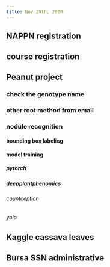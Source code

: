 ```yaml
---
title: Nov 29th, 2020
---
```


## NAPPN registration
## course registration
## Peanut project
### check the genotype name
### other root method from email
### nodule recognition
#### bounding box labeling
#### model training
##### pytorch
##### deepplantphenomics
###### countception
###### yolo
## Kaggle cassava leaves
## Bursa SSN administrative
